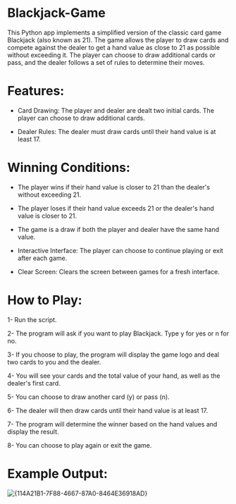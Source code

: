 # Blackjack-Game
This Python app implements a simplified version of the classic card game Blackjack (also known as 21). The game allows the player to draw cards and compete against the dealer to get a hand value as close to 21 as possible without exceeding it. The player can choose to draw additional cards or pass, and the dealer follows a set of rules to determine their moves.
# Features:
* Card Drawing: The player and dealer are dealt two initial cards. The player can choose to draw additional cards.

* Dealer Rules: The dealer must draw cards until their hand value is at least 17.

# Winning Conditions:

* The player wins if their hand value is closer to 21 than the dealer's without exceeding 21.

* The player loses if their hand value exceeds 21 or the dealer's hand value is closer to 21.

* The game is a draw if both the player and dealer have the same hand value.

* Interactive Interface: The player can choose to continue playing or exit after each game.
  
* Clear Screen: Clears the screen between games for a fresh interface.

# How to Play:

1-  Run the script.

2- The program will ask if you want to play Blackjack. Type y for yes or n for no.

3- If you choose to play, the program will display the game logo and deal two cards to you and the dealer.

4- You will see your cards and the total value of your hand, as well as the dealer's first card.

5- You can choose to draw another card (y) or pass (n).

6- The dealer will then draw cards until their hand value is at least 17.

7- The program will determine the winner based on the hand values and display the result.

8- You can choose to play again or exit the game.

# Example Output:

![{114A21B1-7F88-4667-87A0-8464E36918AD}](https://github.com/user-attachments/assets/564eb941-3332-44b2-8ecd-3880ed64f61c)

